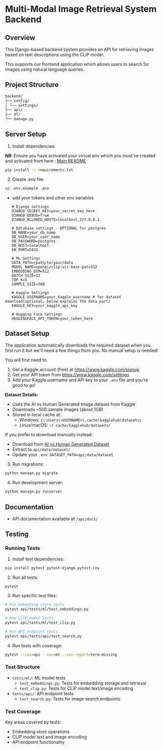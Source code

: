 # Multi-Modal Image Retrieval System Backend

## Overview

This Django-based backend system provides an API for retrieving images based on text descriptions using the CLIP model.

This supports our frontend application which allows users to search for images using natural language queries.

## Project Structure

```bash
backend/
├── config/
│ └── settings/
├── api/
├── ml/
└── manage.py
```

## Server Setup

1. Install dependencies:

**_NB_**: Ensure you have activated your virtual env which you must've created and activated from here : [Main README](../README.md)

```bash
pip install -r requirements.txt
```

2. Create .env file:

```bash
cp .env.example .env
```

- add your tokens and other env variables

```env
   # Django settings
   DJANGO_SECRET_KEY=your_secret_key_here
   DJANGO_DEBUG=True
   DJANGO_ALLOWED_HOSTS=localhost,127.0.0.1

   # Database settings - OPTIONAL for postgres
   DB_NAME=your_db_name
   DB_USER=your_user_name
   DB_PASSWORD=postgres
   DB_HOST=localhost
   DB_PORT=5432

   # ML Settings
   DATA_PATH=/path/to/your/data
   MODEL_NAME=openai/clip-vit-base-patch32
   EMBEDDING_DIM=512
   BATCH_SIZE=32
   TOP_K=5
   SAMPLE_SIZE=500

   # Kaggle Settings
   KAGGLE_USERNAME=your_kaggle_username # for dataset download(optional, below explains the data part)
   KAGGLE_KEY=your_kaggle_api_key

   # Hugging Face Settings
   HUGGINGFACE_API_TOKEN=your_token_here
```

## Dataset Setup

The application automatically downloads the required dataset when you first run it but we'll need a few things from you. No manual setup is needed!

You will first need to:
1. Get a Kaggle account (free) at https://www.kaggle.com/signup
2. Get your API token from https://www.kaggle.com/settings
3. Add your Kaggle username and API key to your `.env` file and you're good to go!

**Dataset Details:**
- Uses the AI vs Human Generated Image dataset from Kaggle
- Downloads ~500 sample images (about 1GB)
- Stored in local cache at:
  - Windows: `C:\Users\<USERNAME>\.cache\kagglehub\datasets\`
  - Linux/macOS: `~/.cache/kagglehub/datasets/`

If you prefer to download manually instead:
- Download from [AI vs Human Generated Dataset](https://www.kaggle.com/datasets/alessandrasala79/ai-vs-human-generated-dataset/data?select=test_data_v2)
- Extract to `api/data/dataset/`
- Update your `.env`: `DATASET_PATH=api/data/dataset`


3. Run migrations:

```bash
python manage.py migrate
```

4. Run development server:
```bash
python manage.py runserver
```

## Documentation

- API documentation available at `/api/docs/`

## Testing

### Running Tests

1. Install test dependencies:
```bash
pip install pytest pytest-django pytest-cov
```

2. Run all tests:
```bash
pytest 
```

3. Run specific test files:
```bash
# Run embedding store tests
pytest api/tests/ml/test_embeddings.py

# Run CLIP model tests
pytest api/tests/ml/test_clip.py

# Run API endpoint tests
pytest api/tests/api/test_search.py
```

4. Run tests with coverage:
```bash
pytest --cov=api --cov=ml --cov-report=term-missing
```

### Test Structure

- `tests/ml/`: ML model tests
  - `test_embeddings.py`: Tests for embedding storage and retrieval
  - `test_clip.py`: Tests for CLIP model text/image encoding
- `tests/api/`: API endpoint tests
  - `test_search.py`: Tests for image search endpoints

### Test Coverage

Key areas covered by tests:
- Embedding store operations
- CLIP model text and image encoding
- API endpoint functionality

